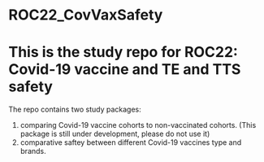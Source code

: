 
# ROC22_CovVaxSafety
This is the study repo for ROC22: Covid-19 vaccine and TE and TTS safety
=========================================================================

The repo contains two study packages: 
1) comparing Covid-19 vaccine cohorts to non-vaccinated cohorts. (This package is still under development, please do not use it)
2) comparative saftey between different Covid-19 vaccines type and brands.   
